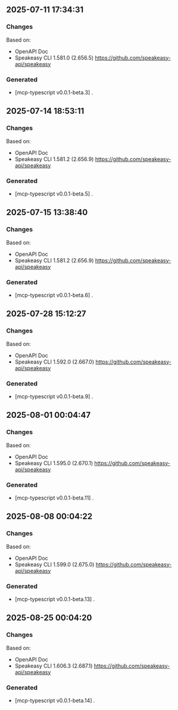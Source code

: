 

## 2025-07-11 17:34:31
### Changes
Based on:
- OpenAPI Doc  
- Speakeasy CLI 1.581.0 (2.656.5) https://github.com/speakeasy-api/speakeasy
### Generated
- [mcp-typescript v0.0.1-beta.3] .

## 2025-07-14 18:53:11
### Changes
Based on:
- OpenAPI Doc  
- Speakeasy CLI 1.581.2 (2.656.9) https://github.com/speakeasy-api/speakeasy
### Generated
- [mcp-typescript v0.0.1-beta.5] .

## 2025-07-15 13:38:40
### Changes
Based on:
- OpenAPI Doc  
- Speakeasy CLI 1.581.2 (2.656.9) https://github.com/speakeasy-api/speakeasy
### Generated
- [mcp-typescript v0.0.1-beta.6] .

## 2025-07-28 15:12:27
### Changes
Based on:
- OpenAPI Doc  
- Speakeasy CLI 1.592.0 (2.667.0) https://github.com/speakeasy-api/speakeasy
### Generated
- [mcp-typescript v0.0.1-beta.9] .

## 2025-08-01 00:04:47
### Changes
Based on:
- OpenAPI Doc  
- Speakeasy CLI 1.595.0 (2.670.1) https://github.com/speakeasy-api/speakeasy
### Generated
- [mcp-typescript v0.0.1-beta.11] .

## 2025-08-08 00:04:22
### Changes
Based on:
- OpenAPI Doc  
- Speakeasy CLI 1.599.0 (2.675.0) https://github.com/speakeasy-api/speakeasy
### Generated
- [mcp-typescript v0.0.1-beta.13] .

## 2025-08-25 00:04:20
### Changes
Based on:
- OpenAPI Doc  
- Speakeasy CLI 1.606.3 (2.687.1) https://github.com/speakeasy-api/speakeasy
### Generated
- [mcp-typescript v0.0.1-beta.14] .